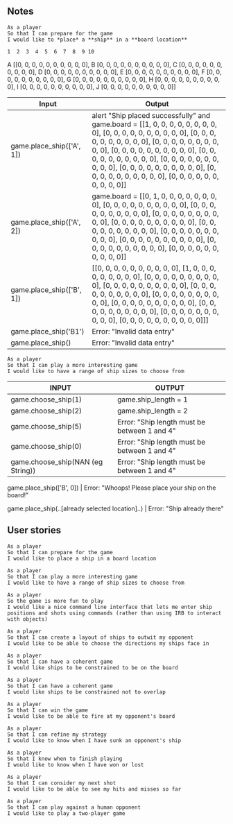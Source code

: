 ## Notes
```
As a player
So that I can prepare for the game
I would like to *place* a **ship** in a **board location**
```

    1  2  3  4  5  6  7  8  9 10
A [[0, 0, 0, 0, 0, 0, 0, 0, 0, 0],
B  [0, 0, 0, 0, 0, 0, 0, 0, 0, 0],
C  [0, 0, 0, 0, 0, 0, 0, 0, 0, 0],
D  [0, 0, 0, 0, 0, 0, 0, 0, 0, 0],
E  [0, 0, 0, 0, 0, 0, 0, 0, 0, 0],
F  [0, 0, 0, 0, 0, 0, 0, 0, 0, 0],
G  [0, 0, 0, 0, 0, 0, 0, 0, 0, 0],
H  [0, 0, 0, 0, 0, 0, 0, 0, 0, 0],
I  [0, 0, 0, 0, 0, 0, 0, 0, 0, 0],
J  [0, 0, 0, 0, 0, 0, 0, 0, 0, 0]]

Input | Output
-|-
game.place_ship(['A', 1]) | alert "Ship placed successfully" and game.board = [[1, 0, 0, 0, 0, 0, 0, 0, 0, 0], [0, 0, 0, 0, 0, 0, 0, 0, 0, 0], [0, 0, 0, 0, 0, 0, 0, 0, 0, 0], [0, 0, 0, 0, 0, 0, 0, 0, 0, 0], [0, 0, 0, 0, 0, 0, 0, 0, 0, 0], [0, 0, 0, 0, 0, 0, 0, 0, 0, 0], [0, 0, 0, 0, 0, 0, 0, 0, 0, 0], [0, 0, 0, 0, 0, 0, 0, 0, 0, 0], [0, 0, 0, 0, 0, 0, 0, 0, 0, 0], [0, 0, 0, 0, 0, 0, 0, 0, 0, 0]]
game.place_ship(['A', 2]) | game.board = [[0, 1, 0, 0, 0, 0, 0, 0, 0, 0], [0, 0, 0, 0, 0, 0, 0, 0, 0, 0], [0, 0, 0, 0, 0, 0, 0, 0, 0, 0], [0, 0, 0, 0, 0, 0, 0, 0, 0, 0], [0, 0, 0, 0, 0, 0, 0, 0, 0, 0], [0, 0, 0, 0, 0, 0, 0, 0, 0, 0], [0, 0, 0, 0, 0, 0, 0, 0, 0, 0], [0, 0, 0, 0, 0, 0, 0, 0, 0, 0], [0, 0, 0, 0, 0, 0, 0, 0, 0, 0], [0, 0, 0, 0, 0, 0, 0, 0, 0, 0]]
game.place_ship(['B', 1]) | [[0, 0, 0, 0, 0, 0, 0, 0, 0, 0], [1, 0, 0, 0, 0, 0, 0, 0, 0, 0], [0, 0, 0, 0, 0, 0, 0, 0, 0, 0], [0, 0, 0, 0, 0, 0, 0, 0, 0, 0], [0, 0, 0, 0, 0, 0, 0, 0, 0, 0], [0, 0, 0, 0, 0, 0, 0, 0, 0, 0], [0, 0, 0, 0, 0, 0, 0, 0, 0, 0], [0, 0, 0, 0, 0, 0, 0, 0, 0, 0], [0, 0, 0, 0, 0, 0, 0, 0, 0, 0], [0, 0, 0, 0, 0, 0, 0, 0, 0, 0]]]
game.place_ship('B1') | Error: "Invalid data entry"
game.place_ship() | Error: "Invalid data entry"

```
As a player
So that I can play a more interesting game
I would like to have a range of ship sizes to choose from
```

INPUT | OUTPUT
-|-
game.choose_ship(1) | game.ship_length = 1
game.choose_ship(2) | game.ship_length = 2
game.choose_ship(5) | Error: "Ship length must be between 1 and 4"
game.choose_ship(0) | Error: "Ship length must be between 1 and 4"
game.choose_ship(NAN (eg String)) | Error: "Ship length must be between 1 and 4"


game.place_ship(['B', 0]) | Error: "Whoops! Please place your ship on the board!"

game.place_ship(..[already selected location]..) | Error: "Ship already there"



## User stories

```
As a player
So that I can prepare for the game
I would like to place a ship in a board location

As a player
So that I can play a more interesting game
I would like to have a range of ship sizes to choose from

As a player
So the game is more fun to play
I would like a nice command line interface that lets me enter ship positions and shots using commands (rather than using IRB to interact with objects)

As a player
So that I can create a layout of ships to outwit my opponent
I would like to be able to choose the directions my ships face in

As a player
So that I can have a coherent game
I would like ships to be constrained to be on the board

As a player
So that I can have a coherent game
I would like ships to be constrained not to overlap

As a player
So that I can win the game
I would like to be able to fire at my opponent's board

As a player
So that I can refine my strategy
I would like to know when I have sunk an opponent's ship

As a player
So that I know when to finish playing
I would like to know when I have won or lost

As a player
So that I can consider my next shot
I would like to be able to see my hits and misses so far

As a player
So that I can play against a human opponent
I would like to play a two-player game
```

